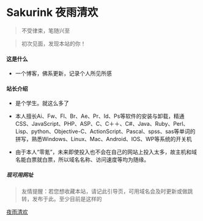 # Sakurink 夜雨清欢

> 不受律束，笔随兴至

> 初次见面，发现本站的你！

#### 这是什么

- 一个博客，佛系更新，记录个人所见所感

#### 站长介绍

- 是个学生。就这么多了

- 本人擅长Ai、Fw、Fl、Br、Ae、Pr、Id、Ps等软件的安装与卸载，精通CSS、JavaScript、PHP、ASP、C、C＋＋、C#、Java、Ruby、Perl、Lisp、python、Objective-C、ActionScript、Pascal、spss、sas等单词的拼写，熟悉Windows、Linux、Mac、Android、IOS、WP等系统的开关机

- 由于本人“零氪”，未来即使投入也不会在自己的网站上投入太多，故主机和域名能白票就白票，所以域名名称、访问速度等均为随缘。

##### 现可用网址

> 友情提醒：若您想收藏本站，请记此引导页，可用域名会及时更新或做跳转，发布于此。至少目前是这样的

[夜雨清欢](http://sakurink.iblogger.org/)
